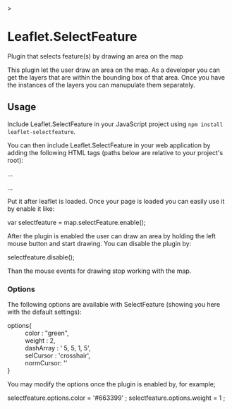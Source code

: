 <!doctype html>

<html lang="en-US">>
<head>
  <meta charset="utf-8">
  <meta http-equiv="X-UA-Compatible" content="IE=edge,chrome=1">
<title>Leaflet.SelectFeature</title>
</head>
<body>

<h1 id="header-1"><a href="#header-1"></a>Leaflet.SelectFeature</h1>
Plugin that selects feature(s) by drawing an area on the map

This plugin let the user draw an area on the map. As a developer you can get the layers that are within the bounding box of that area. Once you have the instances of the layers you can manupulate them separately.


<h2 id="header-2"><a href="#header-2"></a>Usage</h2>

Include Leaflet.SelectFeature in your JavaScript project using `npm install leaflet-selectfeature`.

You can then include Leaflet.SelectFeature in your web application by adding the following HTML tags (paths below are relative to your project's root):

...
<script src="./lib/js/Leaflet.SelectFeature.js"></script>
...

Put it after leaflet is loaded.
Once your page is loaded you can easily use it by enable it like:

var selectfeature = map.selectFeature.enable();

After the plugin is enabled the user can draw an area by holding the left mouse button and start drawing. You can disable the plugin by:

selectfeature.disable();

Than the mouse events for drawing stop working with the map.



<h3 id="header-3"><a href="#header-3"></a>Options</h3>
The following options are available with SelectFeature (showing you here with the default settings):

<dl>
  <dt>options{</dt>
    <dd>color : "green",</dd>
    <dd>weight : 2,</dd>
    <dd>dashArray : ' 5, 5, 1, 5',</dd>
    <dd>selCursor : 'crosshair',</dd>
    <dd>normCursor: ''</dd>
  <dt>}</dt>
</dl>  

You may modify the options once the plugin is enabled by, for example;

  selectfeature.options.color = '#663399' ;
  selectfeature.options.weight = 1 ;





</body>
</html>
